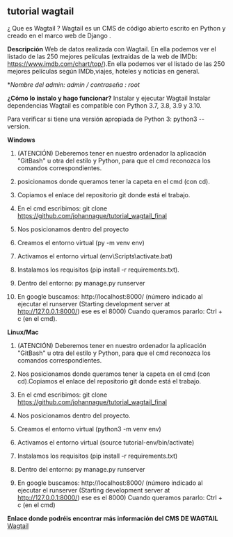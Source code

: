 ## tutorial wagtail

¿ Que es Wagtail ? Wagtail es un CMS de código abierto escrito en Python y creado en el marco web de Django .



**Descripción**
Web de datos realizada con Wagtail. En ella podemos ver el listado de las 250 mejores películas (extraidas de la web de IMDb: https://www.imdb.com/chart/top/).En ella podemos ver el listado de las 250 mejores películas según IMDb,viajes, hoteles y noticias en general.

**Nombre del admin: admin / contraseña : root*

**¿Cómo lo instalo y hago funcionar?**
Instalar y ejecutar Wagtail
Instalar dependencias Wagtail es compatible con Python 3.7, 3.8, 3.9 y 3.10. 

Para verificar si tiene una versión apropiada de Python 3:
python3 --version.

**Windows**
1. (ATENCIÓN) Deberemos tener en nuestro ordenador la aplicación "GitBash" u otra del estilo y Python, para que el cmd reconozca los comandos correspondientes.

1. posicionamos donde queramos tener la capeta en el cmd (con cd).
1. Copiamos el enlace del repositorio git donde está el trabajo.
1. En el cmd escribimos: git clone https://github.com/johannague/tutorial_wagtail_final
1. Nos posicionamos dentro del proyecto
1. Creamos el entorno virtual (py -m venv env)
1. Activamos el entorno virtual (env\Scripts\activate.bat)
1. Instalamos los requisitos (pip install -r requirements.txt).
1. Dentro del entorno: py manage.py runserver
1. En google buscamos: http://localhost:8000/ (número indicado al ejecutar el runserver (Starting development server at http://127.0.0.1:8000/) ese es el 8000)
Cuando queramos pararlo: Ctrl + c (en el cmd).

**Linux/Mac**
1. (ATENCIÓN) Deberemos tener en nuestro ordenador la aplicación "GitBash" u otra del estilo y Python, para que el cmd reconozca los comandos correspondientes.

1. Nos posicionamos donde queramos tener la capeta en el cmd (con cd).Copiamos el enlace del repositorio git donde está el trabajo.
1. En el cmd escribimos: git clone https://github.com/johannague/tutorial_wagtail_final
1. Nos posicionamos dentro del proyecto.
1. Creamos el entorno virtual (python3 -m venv env)
1. Activamos el entorno virtual (source tutorial-env/bin/activate)
1. Instalamos los requisitos (pip install -r requirements.txt)
1. Dentro del entorno: py manage.py runserver
1. En google buscamos: http://localhost:8000/ (número indicado al ejecutar el runserver (Starting development server at http://127.0.0.1:8000/) ese es el 8000)
Cuando queramos pararlo: Ctrl + c (en el cmd)

**Enlace donde podréis encontrar más información del CMS DE WAGTAIL**
[Wagtail](https://wagtail.org/)

